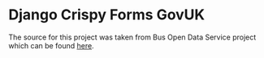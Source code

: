 
# Django Crispy Forms GovUK

The source for this project was taken from Bus Open Data Service project
which can be found [here](https://github.com/department-for-transport-BODS/bods).

